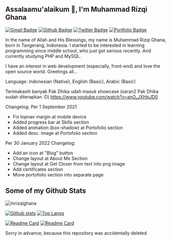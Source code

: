 <!---
mrizqighana/mrizqighana is a ✨ special ✨ repository because its `README.md` (this file) appears on your GitHub profile.
You can click the Preview link to take a look at your changes.
--->
## Assalaamu'alaikum 👋, I'm Muhammad Rizqi Ghana
[![Gmail Badge](https://img.shields.io/badge/-rizqighana@gmail.com-c14438?style=flat&logo=Gmail&logoColor=white&link=mailto:rizqighana@gmail.com)](mailto:rizqighana@gmail.com) [![Github Badge](https://img.shields.io/badge/-mrizqighana-grey?style=flat&logo=github&logoColor=white&link=https://github.com/mrizqighana/)](https://www.github.com/mrizqighana/) [![Twitter Badge](https://img.shields.io/badge/-mrizqighana-00acee?style=flat&logo=twitter&logoColor=white&link=https://twitter.com/mrizqighana/)](https://www.twitter.com/mrizqighana/) [![Portfolio Badge](https://img.shields.io/badge/portfolio-web-blue?style=flat&link=mrga.my.id/)](mrga.my.id/) <p align='left'>In the name of Allah and His Blessings, my name is Muhammad Rizqi Ghana, born in Tangerang, Indonesia. I started to be interested in learning programming since middle school, who just got serious recently. And currently studying PHP and MySQL.

I have an interest in web development (especially, front-end) and love the open source world. Greetings all...
  
Language: Indonesian (Native), English (Basic), Arabic (Basic)
  
Terimakasih banyak Pak Dhika udah masuk showcase (saran2 Pak Dhika sudah diterapkan :D) https://www.youtube.com/watch?v=anO_JXHpJD0
  
  
Changelog:
Per 1 September 2021
- Fix topnav margin at mobile device
- Added progress bar at Skills section
- Added animation (box-shadow) at Portofolio section
- Added desc. image at Portofolio section
  
Per 30 January 2022
Changelog:
- Add an icon at "Blog" button
- Change layout at About Me Section
- Change layout at Get Closer from text into png image
- Add certificates section
- Move portofolio section into separate page


</p>

## Some of my Github Stats
<p align=left> <img src=https://komarev.com/ghpvc/?username=mrizqighana alt=mrizqighana /> </p>

[![Github stats](https://github-readme-stats.vercel.app/api?username=mrizqighana&show_icons=true&include_all_commits=true)](https://github.com/mrizqighana/github-readme-stats)
[![Top Langs](https://github-readme-stats.vercel.app/api/top-langs/?username=mrizqighana&layout=compact)](https://github.com/mrizqighana/github-readme-stats)


[![Readme Card](https://github-readme-stats.vercel.app/api/pin/?username=mrizqighana&repo=nurussalaf)](https://github.com/mrizqighana/nurussalaf)
[![Readme Card](https://github-readme-stats.vercel.app/api/pin/?username=mrizqighana&repo=carty)](https://github.com/mrizqighana/carty)
<p>Sorry in advance, because this repository was accidentally deleted</p>

